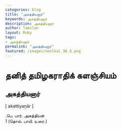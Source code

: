 ```yaml
---  
categories: blog  
title: "அகத்தியனார்"
keywords: அகத்தியனார்  
description: அகத்தியனார்
author: Tamilan  
layout: Ruby  
tags:     
- அகத்தியனார்
permalink: "அகத்தியனார்"  
featured: /images/noolkal_96_6.png  
--- 
```

# தனித் தமிழகராதிக் களஞ்சியம்
## அகத்தியனார்

[ akattiyaṉār ]  
  
.பெ. பார். அகத்தியன்  
1 (தொல். பாயி. உரை.)